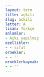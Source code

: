 ```yaml
---
layout: term
title: açkılı
slug: ackili
letter: A
lisan: Türkçe
anlamlar:
- Açkı yapılmış
ozellikler:
- - sıfat
ornekler:
- - ''
orneklerkaynak:
- - ''
---
```

